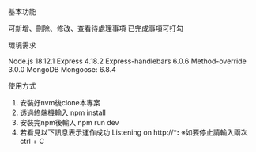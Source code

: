 基本功能

可新增、刪除、修改、查看待處理事項
已完成事項可打勾


環境需求

Node.js 18.12.1
Express 4.18.2
Express-handlebars 6.0.6
Method-override 3.0.0
MongoDB
Mongoose: 6.8.4


使用方式

1. 安裝好nvm後clone本專案
2. 透過終端機輸入
npm install
3. 安裝完npm後輸入
npm run dev
4. 若看見以下訊息表示運作成功
Listening on http://*******:******
※如要停止請輸入兩次 ctrl + C